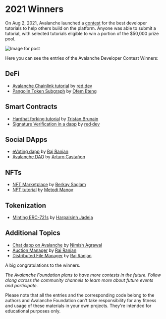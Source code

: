 # 2021 Winners

On Aug 2, 2021, Avalanche launched a [contest](https://medium.com/avalancheavax/avalanche-launches-developer-tutorial-contest-with-50k-in-prizes-7d8b4422399f) 
for the best developer tutorials to help others build on the platform. 
Anyone was able to submit a tutorial, with selected tutorials 
eligible to win a portion of the $50,000 prize pool.

![Image for post](/img/tutorial-contest.png)

Here you can see the entries of the Avalanche Developer Contest Winners:

## DeFi

- [Avalanche Chainlink tutorial](./2021/red-dev-avalanche-chainlink-tutorial/README.md) by [red·dev](https://www.red.dev)
- [Pangolin Token Subgraph](./2021/pangolin-token-subgraph/README.md) by [Ofem Eteng](https://github.com/ofemeteng)

## Smart Contracts

- [Hardhat forking tutorial](./2021/hardhat-fork/README.md) by [Tristan Brunain](https://github.com/tbrunain)
- [Signature Verification in a dapp](./2021/red-dev-sig-verify-tutorial/README.md) by [red·dev](https://www.red.dev)

## Social DApps

- [eVoting dapp](./2021/evoting-avalanche-dapp/README.md) by [Raj Ranjan](https://github.com/rajranjan0608)
- [Avalanche DAO](./2021/avalanche-DAO/README.md) by [Arturo Castañon](https://github.com/ArturVargas)

## NFTs

- [NFT Marketplace](./2021/NFT-Marketplace-on-Avalanche/README.md) by [Berkay Saglam](https://github.com/trizin)
- [NFT tutorial](./2021/avalanche-erc721-tutorial/README.md) by [Metodi Manov](https://github.com/metodi96)

## Tokenization

- [Minting ERC-721s](./2021/how-to-mint-erc721-using-openzeppelin/tutorial.md) by [Harpalsinh Jadeja](https://github.com/therealharpaljadeja)

## Additional Topics

- [Chat dapp on Avalanche](./2021/avax-chat-dapp/README.md) by [Nimish Agrawal](https://github.com/realnimish)
- [Auction Manager](./2021/drizzle-auction-manager/README.md) by [Raj Ranjan](https://github.com/rajranjan0608)
- [Distributed File Manager](./2021/distributed-file-manager/README.md) by [Raj Ranjan](https://github.com/rajranjan0608)

A big congratulations to the winners.

_The Avalanche Foundation plans to have more contests in the future. 
Follow along across the community channels to learn more about future events and participate._

Please note that all the entries and the corresponding code belong to the authors and 
Avalanche Foundation can't take responsibility for any fitness and usage of these materials 
in your own projects. They're intended for educational purposes only.
